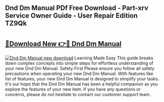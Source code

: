 ## Dnd Dm Manual PDf Free Download - Part-xrv Service Owner Guide - User Repair Edition TZ9Qk

# <h2><a href="http://bc15302.oget.top/?id=Dnd+Dm+Manual">🔗Download New 👉🔴 Dnd Dm Manual</a></h2>

[![Dnd Dm Manual new download](https://i.imgur.com/5g1atiW.png)](http://bc15302.oget.top/?id=Dnd+Dm+Manual)
Learning Made Easy This guide breaks down complex concepts into simple steps for effortless understanding of your new Dnd Dm Manual. Safety First Please ensure you follow all safety precautions when operating your new Dnd Dm Manual. With features like list of features, your new Dnd Dm Manual is designed to simplify your tasks. It's our hope that the Dnd Dm Manual has been a helpful companion as you explore the features of your new item. If you have any questions or concerns, please do not hesitate to contact our customer support team.
